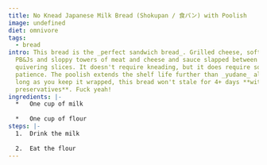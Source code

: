 ```yaml
---
title: No Knead Japanese Milk Bread (Shokupan / 食パン) with Poolish
image: undefined
diet: omnivore
tags:
  - bread
intro: This bread is the _perfect sandwich bread_. Grilled cheese, soft squishy
  PB&Js and sloppy towers of meat and cheese and sauce slapped between two
  quivering slices. It doesn't require kneading, but it does require some
  patience. The poolish extends the shelf life further than _yudane_ alone - as
  long as you keep it wrapped, this bread won't stale for 4+ days **without
  preservatives**. Fuck yeah!
ingredients: |-
  *   One cup of milk
      
  *   One cup of flour
steps: |-
  1.  Drink the milk
      
  2.  Eat the flour
---
```

